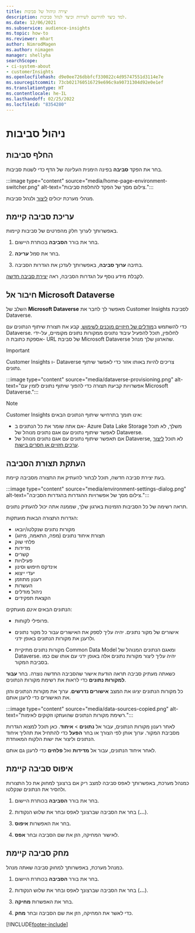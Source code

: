 ```yaml
---
title: יצירה וניהול של סביבות
description: למד כיצד להירשם לשירות וכיצד לנהל סביבות.
ms.date: 12/06/2021
ms.subservice: audience-insights
ms.topic: how-to
ms.reviewer: mhart
author: NimrodMagen
ms.author: nimagen
manager: shellyha
searchScope:
- ci-system-about
- customerInsights
ms.openlocfilehash: d9e0ee726dbbfcf330022c4d95747551d3114e7e
ms.sourcegitcommit: 73cb021760516729e696c9a90731304d92e0e1ef
ms.translationtype: HT
ms.contentlocale: he-IL
ms.lasthandoff: 02/25/2022
ms.locfileid: "8354280"
---
```

# <a name="manage-environments"></a>ניהול סביבות



## <a name="switch-environments"></a>החלף סביבות

בחר את הפקד **סביבה** בפינה הימנית העליונה של הדף כדי לשנות סביבות.

:::image type="content" source="media/home-page-environment-switcher.png" alt-text="צילום מסך של הפקד להחלפת סביבות.":::

מנהלי מערכת יכולים [ליצור](create-environment.md) ולנהל סביבות.

## <a name="edit-an-existing-environment"></a>עריכת סביבה קיימת

באפשרותך לערוך חלק מהפרטים של סביבות קיימות.

1.  בחר את בורר **הסביבה** בכותרת היישום.

2.  בחר את סמל **עריכה**.

3. בתיבה **ערוך סביבה**, באפשרותך לעדכן את הגדרות הסביבה.

לקבלת מידע נוסף על הגדרות הסביבה, ראה [יצירת סביבה חדשה](create-environment.md).

## <a name="connect-to-microsoft-dataverse"></a>חיבור אל Microsoft Dataverse
   
השלב של **Microsoft Dataverse** מאפשר לך לחבר את Customer Insights לסביבת Dataverse.

כדי להשתמש ב[מודלים של חיזויים מוכנים לשימוש](predictions-overview.md#out-of-box-models), קבע את תצורת שיתוף הנתונים עם Dataverse. לחלופין, תוכל להפעיל עיבוד נתונים ממקורות נתונים מקומיים, על-ידי אספקת כתובת ה- URL של סביבת Microsoft Dataverse שהארגון שלך מנהל.

> [!IMPORTANT]
> Customer Insights ו- Dataverse צריכים להיות באותו אזור כדי לאפשר שיתוף נתונים.

:::image type="content" source="media/dataverse-provisioning.png" alt-text="אפשרויות קביעת תצורה כדי להפוך שיתוף נתונים לזמין עם Microsoft Dataverse.":::

> [!NOTE]
> Customer Insights אינו תומך בתרחישי שיתוף הנתונים הבאים:
> - אם אתה שומר את כל הנתונים ב- Azure Data Lake Storage משלך, לא תוכל לאפשר שיתוף נתונים עם אגם נתונים מנוהל של Dataverse.
> - אם תאפשר שיתוף נתונים עם אגם נתונים מנוהל של Dataverse, לא תוכל [ליצור ערכים חזויים או חסרים בישות](predictions.md).

## <a name="copy-the-environment-configuration"></a>העתקת תצורת הסביבה

בעת יצירת סביבה חדשה, תוכל לבחור להעתיק את התצורה מסביבה קיימת. 

:::image type="content" source="media/environment-settings-dialog.png" alt-text="צילום מסך של אפשרויות ההגדרות בהגדרות הסביבה.":::

תראה רשימה של כל הסביבות הזמינות בארגון שלך, שממנה אתה יכול להעתיק נתונים.

הגדרות התצורה הבאות מועתקות:

- מקורות נתונים שנקלטו/יובאו
- תצורת איחוד נתונים (מפה, התאמה, מיזוג)
- פלחי שוק
- מדידות
- קשרים
- פעילויות
- אינדקס חיפוש וסינון
- יעדי ייצוא
- רענון מתוזמן
- העשרות
- ניהול מודלים
- הקצאת תפקידים

הנתונים הבאים *אינם* מועתקים:

- פרופילי לקוחות.
- אישורים של מקור נתונים. יהיה עליך לספק את האישורים עבור כל מקור נתונים ולרענן את מקורות הנתונים באופן ידני.

- מקורות נתונים מתיקיית Common Data Model ומאגם הנתונים המנוהל של Dataverse. יהיה עליך ליצור מקורות נתונים אלה באופן ידני עם אותו שם כמו בסביבת המקור.

כשאתה מעתיק סביבה תראה הודעת אישור שהסביבה החדשה נוצרה. בחר **עבור למקורות נתונים** כדי לראות את רשימת מקורות הנתונים.

כל מקורות הנתונים יציגו את המצב **אישורים נדרשים**. ערוך את מקורות הנתונים והזן את האישורים כדי לרענן אותם.

:::image type="content" source="media/data-sources-copied.png" alt-text="רשימת מקורות הנתונים שהועתקו וזקוקים לאימות.":::

לאחר רענון מקורות הנתונים, עבור אל **נתונים** > **איחוד**. כאן תוכל למצוא הגדרות מסביבת המקור. ערוך אותן לפי הצורך או בחר **הפעל** כדי להתחיל את תהליך איחוד הנתונים וליצור את ישות הלקוח המאוחדת.

לאחר איחוד הנתונים, עבור אל **מדידות‬** ואל **פלחים** כדי לרענן גם אותם.

## <a name="reset-an-existing-environment"></a>איפוס סביבה קיימת

כמנהל מערכת, באפשרותך לאפס סביבה למצב ריק אם ברצונך למחוק את כל התצורות ולהסיר את הנתונים שנקלטו.

1.  בחר את בורר **הסביבה** בכותרת היישום. 

2.  בחר את הסביבה שברצונך לאפס ובחר את שלוש הנקודות (**...**). 

3. בחר את האפשרות **איפוס**. 

4.  לאישור המחיקה, הזן את שם הסביבה ובחר **אפס**.

## <a name="delete-an-existing-environment"></a>מחק סביבה קיימת

כמנהל מערכת, באפשרותך למחוק סביבה שאתה מנהל.

1.  בחר את בורר **הסביבה** בכותרת היישום.

2.  בחר את הסביבה שברצונך לאפס ובחר את שלוש הנקודות (**...**). 

3. בחר את האפשרות **מחיקה**. 

4.  כדי לאשר את המחיקה, הזן את שם הסביבה ובחר **מחק**.


[!INCLUDE[footer-include](../includes/footer-banner.md)]
